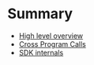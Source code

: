 # Summary

- [High level overview](./chapter_1.md)
- [Cross Program Calls](./cross_program_calls.md)
- [SDK internals](./sdk.md)
